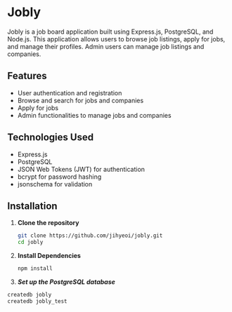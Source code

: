 # Jobly
Jobly is a job board application built using Express.js, PostgreSQL, and Node.js. This application allows users to browse job listings, apply for jobs, and manage their profiles. Admin users can manage job listings and companies.

## Features
- User authentication and registration
- Browse and search for jobs and companies
- Apply for jobs
- Admin functionalities to manage jobs and companies

## Technologies Used
- Express.js
- PostgreSQL
- JSON Web Tokens (JWT) for authentication
- bcrypt for password hashing
- jsonschema for validation

## Installation
1. **Clone the repository**
   ```bash
   git clone https://github.com/jihyeoi/jobly.git
   cd jobly
   ```
2. **Install Dependencies**
   ```bash
   npm install
   ```
3. ***Set up the PostgreSQL database***
  ```bash
  createdb jobly
  createdb jobly_test
  ```
